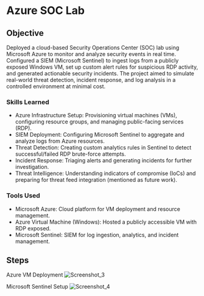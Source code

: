 # Azure SOC Lab

## Objective

Deployed a cloud-based Security Operations Center (SOC) lab using Microsoft Azure to monitor and analyze security events in real time. Configured a SIEM (Microsoft Sentinel) to ingest logs from a publicly exposed Windows VM, set up custom alert rules for suspicious RDP activity, and generated actionable security incidents. The project aimed to simulate real-world threat detection, incident response, and log analysis in a controlled environment at minimal cost.

### Skills Learned

- Azure Infrastructure Setup: Provisioning virtual machines (VMs), configuring resource groups, and managing public-facing services (RDP).
- SIEM Deployment: Configuring Microsoft Sentinel to aggregate and analyze logs from Azure resources.
- Threat Detection: Creating custom analytics rules in Sentinel to detect successful/failed RDP brute-force attempts.
- Incident Response: Triaging alerts and generating incidents for further investigation.
- Threat Intelligence: Understanding indicators of compromise (IoCs) and preparing for threat feed integration (mentioned as future work).

### Tools Used

- Microsoft Azure: Cloud platform for VM deployment and resource management.
- Azure Virtual Machine (Windows): Hosted a publicly accessible VM with RDP exposed.
- Microsoft Sentinel: SIEM for log ingestion, analytics, and incident management.

## Steps

Azure VM Deployment
![Screenshot_3](https://github.com/user-attachments/assets/8d40dfe9-2025-451f-a68e-475e94c4044c)

Microsoft Sentinel Setup
![Screenshot_4](https://github.com/user-attachments/assets/785401f6-ceed-4e97-916a-96a4880edd64)

